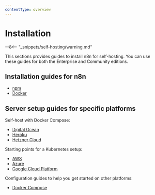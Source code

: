 ```yaml
---
contentType: overview
---
```


# Installation

--8<-- "_snippets/self-hosting/warning.md"

This sections provides guides to install n8n for self-hosting. You can use these guides for both the Enterprise and Community editions.


## Installation guides for n8n

* [npm](/hosting/installation/npm/)
* [Docker](/hosting/installation/docker/)

## Server setup guides for specific platforms

Self-host with Docker Compose:

* [Digital Ocean](/hosting/installation/server-setups/digital-ocean/)
* [Heroku](/hosting/installation/server-setups/heroku/)
* [Hetzner Cloud](/hosting/installation/server-setups/hetzner/)

Starting points for a Kubernetes setup:

* [AWS](/hosting/installation/server-setups/aws/)
* [Azure](/hosting/installation/server-setups/azure/)
* [Google Cloud Platform](/hosting/installation/server-setups/google-cloud/)

Configuration guides to help you get started on other platforms:

* [Docker Compose](/hosting/installation/server-setups/docker-compose/)


